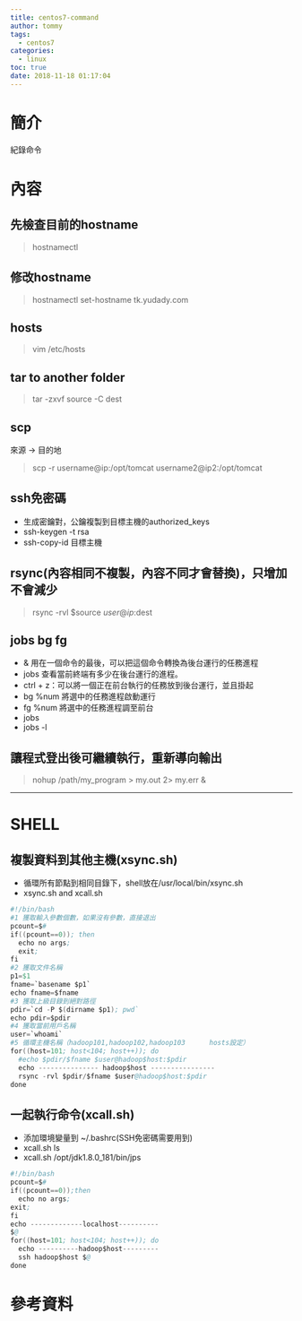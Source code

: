 ```yaml
---
title: centos7-command
author: tommy
tags:
  - centos7
categories:
  - linux
toc: true
date: 2018-11-18 01:17:04
---
```


# 簡介

紀錄命令

<!--more-->
# 內容

## 先檢查目前的hostname
> hostnamectl

## 修改hostname
> hostnamectl set-hostname tk.yudady.com

## hosts
> vim /etc/hosts

## tar to another folder
> tar -zxvf source -C dest

## scp
來源 -> 目的地
> scp -r username@ip:/opt/tomcat username2@ip2:/opt/tomcat

## ssh免密碼
- 生成密鑰對，公鑰複製到目標主機的authorized_keys
- ssh-keygen -t rsa
- ssh-copy-id 目標主機

## rsync(內容相同不複製，內容不同才會替換)，只增加不會減少
> rsync -rvl $source $user@ip:$dest

## jobs bg fg
- & 用在一個命令的最後，可以把這個命令轉換為後台運行的任務進程
- jobs 查看當前終端有多少在後台運行的進程。
- ctrl + z：可以將一個正在前台執行的任務放到後台運行，並且掛起
- bg %num 將選中的任務進程啟動運行
- fg %num 將選中的任務進程調至前台
- jobs 
- jobs -l


## 讓程式登出後可繼續執行，重新導向輸出
> nohup /path/my_program > my.out 2> my.err &








---


# SHELL

## 複製資料到其他主機(xsync.sh)
- 循環所有節點到相同目錄下，shell放在/usr/local/bin/xsync.sh
- xsync.sh and xcall.sh
```s
#!/bin/bash
#1 獲取輸入參數個數，如果沒有參數，直接退出
pcount=$#
if((pcount==0)); then
  echo no args;
  exit;
fi
#2 獲取文件名稱
p1=$1
fname=`basename $p1`
echo fname=$fname
#3 獲取上級目錄到絕對路徑
pdir=`cd -P $(dirname $p1); pwd`
echo pdir=$pdir
#4 獲取當前用戶名稱
user=`whoami`
#5 循環主機名稱（hadoop101,hadoop102,hadoop103      hosts設定）
for((host=101; host<104; host++)); do
  #echo $pdir/$fname $user@hadoop$host:$pdir
  echo --------------- hadoop$host ----------------
  rsync -rvl $pdir/$fname $user@hadoop$host:$pdir
done
```

## 一起執行命令(xcall.sh)
- 添加環境變量到 ~/.bashrc(SSH免密碼需要用到)
- xcall.sh ls
- xcall.sh /opt/jdk1.8.0_181/bin/jps
```s
#!/bin/bash
pcount=$#
if((pcount==0));then
  echo no args;
exit;
fi
echo -------------localhost----------
$@
for((host=101; host<104; host++)); do
  echo ----------hadoop$host---------
  ssh hadoop$host $@
done

```


# 參考資料


